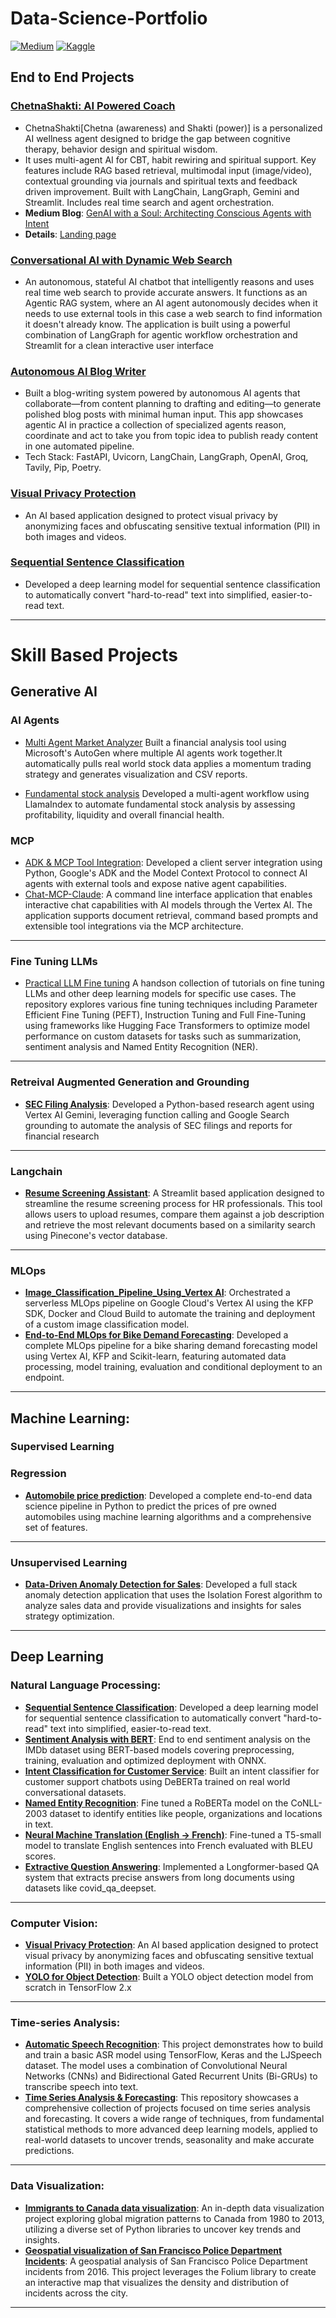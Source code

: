 # Data-Science-Portfolio

[![Medium](https://img.shields.io/badge/Medium-12100E?style=for-the-badge&logo=medium&logoColor=white)](https://medium.com/@akshaykamath2023)
[![Kaggle](https://img.shields.io/badge/Kaggle-035a7d?style=for-the-badge&logo=kaggle&logoColor=white)](https://www.kaggle.com/ak2033)

## End to End Projects ##

### [ChetnaShakti: AI Powered Coach](https://aipoweredcoach.streamlit.app/)
* ChetnaShakti[Chetna (awareness) and Shakti (power)] is a personalized AI wellness agent designed to bridge the gap between cognitive therapy, behavior design and spiritual wisdom.
* It uses multi-agent AI for CBT, habit rewiring and spiritual support. Key features include RAG based retrieval, multimodal input (image/video), contextual grounding via journals and spiritual texts and feedback driven improvement. Built with LangChain, LangGraph, Gemini and Streamlit. Includes real time search and agent orchestration.
* **Medium Blog**: [GenAI with a Soul: Architecting Conscious Agents with Intent](https://medium.com/@akshaykamath2023/genai-with-a-soul-architecting-conscious-agents-with-intent-5887e49b610e)
* **Details**: [Landing page](https://akshay-kamath.github.io/5-Day-Gen-AI-Intensive-Course-with-Google-and-Kaggle/#home)

### [Conversational AI with Dynamic Web Search](https://github.com/akshay-kamath/Data-Science-and-Generative-AI-End-to-End-Projects/tree/main/Agentic-Chatbot-With-Web-Search)
* An autonomous, stateful AI chatbot that intelligently reasons and uses real time web search to provide accurate answers. It functions as an Agentic RAG system, where an AI agent autonomously decides when it needs to use external tools in this case a web search to find information it doesn't already know. The application is built using a powerful combination of LangGraph for agentic workflow orchestration and Streamlit for a clean interactive user interface

### [Autonomous AI Blog Writer](https://github.com/akshay-kamath/Data-Science-and-Generative-AI-End-to-End-Projects/tree/main/End-to-End-Blog-generation-Agentic-AI-app)
* Built a blog-writing system powered by autonomous AI agents that collaborate—from content planning to drafting and editing—to generate polished blog posts with minimal human input. This app showcases agentic AI in practice a collection of specialized agents reason, coordinate and act to take you from topic idea to publish ready content in one automated pipeline.
* Tech Stack: FastAPI, Uvicorn, LangChain, LangGraph, OpenAI, Groq, Tavily, Pip, Poetry.

### [Visual Privacy Protection](https://github.com/akshay-kamath/Visual-Privacy-protection) 
* An AI based application designed to protect visual privacy by anonymizing faces and obfuscating sensitive textual information (PII) in both images and videos.

### [Sequential Sentence Classification](https://github.com/akshay-kamath/Sequential-sentence-classification)
* Developed a deep learning model for sequential sentence classification to automatically convert "hard-to-read" text into simplified, easier-to-read text.

----
# Skill Based Projects #

## Generative AI ##
### AI Agents ###


* [Multi Agent Market Analyzer](https://github.com/akshay-kamath/Awesome-AI-Agents/blob/main/Autogen/Financial_AI_Agents_using_Autogen.ipynb) Built a financial analysis tool using Microsoft's AutoGen where multiple AI agents work together.It automatically pulls real world stock data applies a momentum trading strategy and generates visualization and CSV reports.

* [Fundamental stock analysis](https://github.com/akshay-kamath/Awesome-AI-Agents/blob/main/llamaindex/Fundamental_analysis_multi_agent_using_llamaindex.ipynb) Developed a multi-agent workflow using LlamaIndex to automate fundamental stock analysis by assessing profitability, liquidity and overall financial health.


### MCP ###
* [ADK & MCP Tool Integration](https://github.com/akshay-kamath/Awesome-AI-Agents/tree/main/MCP/ADK): Developed a client server integration using Python, Google's ADK and the Model Context Protocol  to connect AI agents with external tools and expose native agent capabilities.
* [Chat-MCP-Claude](https://github.com/akshay-kamath/Awesome-AI-Agents/tree/main/MCP/Claude): A command line interface application that enables interactive chat capabilities with AI models through the Vertex AI. The application supports document retrieval, command based prompts and extensible tool integrations via the MCP architecture.

----
### Fine Tuning LLMs ###

* [Practical LLM Fine tuning](https://github.com/akshay-kamath/Practical-LLM-Fine-Tuning) A handson collection of tutorials on fine tuning LLMs and other deep learning models for specific use cases. The repository explores various fine tuning techniques including Parameter Efficient Fine Tuning (PEFT), Instruction Tuning and Full Fine-Tuning using frameworks like Hugging Face Transformers to optimize model performance on custom datasets for tasks such as summarization, sentiment analysis and Named Entity Recognition (NER).

----
### Retreival Augmented Generation and Grounding

* __[SEC Filing Analysis](https://github.com/akshay-kamath/Data-Science-Portfolio/blob/main/Financial%20Analysis/SEC%20Filing%20Analysis/Sec_filings_analysis_notebook.ipynb)__: Developed a Python-based research agent using Vertex AI Gemini, leveraging function calling and Google Search grounding to automate the analysis of SEC filings and reports for financial research


----
### Langchain ###
* __[Resume Screening Assistant](https://github.com/akshay-kamath/personal-projects/tree/main/Resume%20Screening%20Assistant)__: A Streamlit based application designed to streamline the resume screening process for HR professionals. This tool allows users to upload resumes, compare them against a job description and retrieve the most relevant documents based on a similarity search using Pinecone's vector database.


----
### MLOps ###
* __[Image_Classification_Pipeline_Using_Vertex AI](https://github.com/akshay-kamath/Data-Science-Portfolio/tree/main/MLOps/Image_Classification_Pipeline_Using_Vertex%20AI)__: Orchestrated a serverless MLOps pipeline on Google Cloud's Vertex AI using the KFP SDK, Docker and Cloud Build to automate the training and deployment of a custom image classification model.
* __[End-to-End MLOps for Bike Demand Forecasting](https://github.com/akshay-kamath/Data-Science-Portfolio/tree/main/MLOps/End-to-End%20MLOps%20for%20Bike%20Demand%20Forecasting)__: Developed a complete MLOps pipeline for a bike sharing demand forecasting model using Vertex AI, KFP and Scikit-learn, featuring automated data processing, model training, evaluation and conditional deployment to an endpoint.
----
## Machine Learning: ##

### Supervised Learning

### Regression
* __[Automobile price prediction](https://github.com/akshay-kamath/Data-Science-Portfolio/blob/main/Machine%20Learning/Regression/Automobile%20Price%20Prediction%20%20.ipynb)__: Developed a complete end-to-end data science pipeline in Python to predict the prices of pre owned automobiles using machine learning algorithms and a comprehensive set of features.
----
### Unsupervised Learning 
* __[Data-Driven Anomaly Detection for Sales](https://github.com/akshay-kamath/Anomaly_detection/tree/master)__: Developed a full stack anomaly detection application that uses the Isolation Forest algorithm to analyze sales data and provide visualizations and insights for sales strategy optimization.

----
## Deep Learning 

### Natural Language Processing:

* __[Sequential Sentence Classification](https://github.com/akshay-kamath/Sequential-sentence-classification)__: Developed a deep learning model for sequential sentence classification to automatically convert "hard-to-read" text into simplified, easier-to-read text.
* __[Sentiment Analysis with BERT](https://github.com/akshay-kamath/Data-Science-Portfolio/blob/main/Natural%20Language%20Processing/sentiment_analysis_with_bert.py)__: End to end sentiment analysis on the IMDb dataset using BERT-based models covering preprocessing, training, evaluation and optimized deployment with ONNX.
* __[Intent Classification for Customer Service](https://github.com/akshay-kamath/Data-Science-Portfolio/blob/main/Natural%20Language%20Processing/intent_classification_for_customer_service.py)__: Built an intent classifier for customer support chatbots using DeBERTa trained on real world conversational datasets.
* __[Named Entity Recognition](https://github.com/akshay-kamath/Data-Science-Portfolio/blob/main/Natural%20Language%20Processing/Named_entity_recognition_using_huggingface_transformers.py)__: Fine tuned a RoBERTa model on the CoNLL-2003 dataset to identify entities like people, organizations and locations in text.
* __[Neural Machine Translation (English → French)](https://github.com/akshay-kamath/Data-Science-Portfolio/blob/main/Natural%20Language%20Processing/Neural_machine_translation.py)__: Fine-tuned a T5-small model to translate English sentences into French evaluated with BLEU scores.
* __[Extractive Question Answering](https://github.com/akshay-kamath/Data-Science-Portfolio/blob/main/Natural%20Language%20Processing/Extractive_question_answering.py)__: Implemented a Longformer-based QA system that extracts precise answers from long documents using datasets like covid_qa_deepset.
----
### Computer Vision: 

* __[Visual Privacy Protection](https://github.com/akshay-kamath/Visual-Privacy-protection)__: An AI based application designed to protect visual privacy by anonymizing faces and obfuscating sensitive textual information (PII) in both images and videos.
* __[YOLO for Object Detection](https://github.com/akshay-kamath/Data-Science-Portfolio/blob/main/Computer%20Vision/YOLO_Object_Detection_from_Scratch.ipynb)__: Built a YOLO object detection model from scratch in TensorFlow 2.x

---
### Time-series Analysis:

* __[Automatic Speech Recognition](https://github.com/akshay-kamath/Data-Science-Portfolio/blob/main/Time%20Series%20Analysis/Automatic_Speech_Recognition.ipynb)__: This project demonstrates how to build and train a basic ASR model using TensorFlow, Keras and the LJSpeech dataset. The model uses a combination of Convolutional Neural Networks (CNNs) and Bidirectional Gated Recurrent Units (Bi-GRUs) to transcribe speech into text.
* __[Time Series Analysis & Forecasting](https://github.com/akshay-kamath/Time-Series-with-Python)__: This repository showcases a comprehensive collection of projects focused on time series analysis and forecasting. It covers a wide range of techniques, from fundamental statistical methods to more advanced deep learning models, applied to real-world datasets to uncover trends, seasonality and make accurate predictions.
----
### Data Visualization:

* __[Immigrants to Canada data visualization](https://nbviewer.jupyter.org/github/akshay-kamath/Data-Science-Portfolio/blob/main/Data%20Visualization/Visualizing%20Global%20Migration%20to%20Canada.ipynb)__: An in-depth data visualization project exploring global migration patterns to Canada from 1980 to 2013, utilizing a diverse set of Python libraries to uncover key trends and insights.
*  __[Geospatial visualization of San Francisco Police Department Incidents](https://nbviewer.org/github/akshay-kamath/Data-Science-Portfolio/blob/main/Data%20Visualization/Geospatial%20visualization%20of%20San%20Francisco%20incidents.ipynb)__: A geospatial analysis of San Francisco Police Department incidents from 2016. This project leverages the Folium library to create an interactive map that visualizes the density and distribution of incidents across the city.
---
